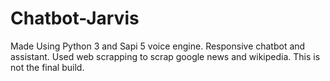 # Chatbot-Jarvis
Made Using Python 3 and Sapi 5 voice engine.
Responsive chatbot and assistant.
Used web scrapping to scrap google news and wikipedia.
This is not the final build.
